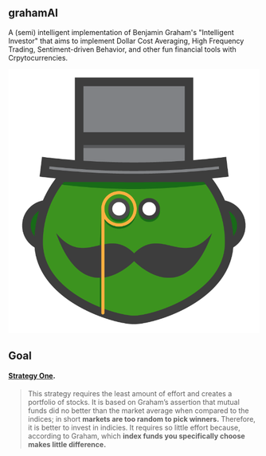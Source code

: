 ## grahamAI

A (semi) intelligent implementation of Benjamin Graham's "Intelligent Investor" that aims to implement Dollar Cost Averaging, High Frequency Trading, Sentiment-driven Behavior, and other fun financial tools with Crpytocurrencies.

![](graham.png)

##  Goal

#### [Strategy One](https://www.quora.com/What-are-the-key-principles-in-%E2%80%9CThe-Intelligent-Investor%E2%80%9D-by-Benjamin-Graham/answer/Matan-Blumberg?srid=hGdJD). 
> This strategy requires the least amount of effort and creates a portfolio of stocks. It is based on Graham’s assertion that mutual funds did no better than the market average when compared to the indices; in short **markets are too random to pick winners.** Therefore, it is better to invest in indicies.  It requires so little effort because, according to Graham, which **index funds you specifically choose makes little difference.**   
